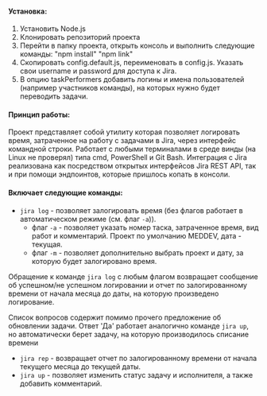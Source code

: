 #### Установка:
1. Установить Node.js
2. Клонировать репозиторий проекта
3. Перейти в папку проекта, открыть консоль и выполнить следующие команды:
    "npm install"
    "npm link"
4. Скопировать config.default.js, переименовать в config.js. Указать свои username и password для доступа к Jira.
5. В опцию taskPerformers добавить логины и имена пользователей (например участников команды), на которых нужно будет переводить задачи.

#### Принцип работы:

Проект представляет собой утилиту которая позволяет логировать время, затраченное на работу с задачами в Jira, через интерфейс командной строки.
Работает с любыми терминалами в среде винды (на Linux не проверял) типа cmd, PowerShell и Git Bash.
Интеграция с Jira реализована как посредством открытых интерфейсов Jira REST API, так и при помощи эндпоинтов, которые пришлось копать в консоли.

#### Включает следующие команды:
+ `jira log` - позволяет залогировать время (без флагов работает в автоматическом режиме (см. флаг `-a`)).
  + флаг `-a` - позволяет указать номер таска, затраченное время, вид работ и комментарий. Проект по умолчанию MEDDEV, дата - текущая.
  + флаг `-m` - позволяет дополнительно выбрать проект и дату, за которую будет залогировано время.

Обращение к команде `jira log` с любым флагом возвращает сообщение об успешном/не успешном логировании и отчет по залогированному времени от начала месяца до даты, на которую произведено логирование.

Список вопросов содержит помимо прочего предложение об обновлении задачи. Ответ 'Да' работает аналогично команде `jira up`, но автоматически берет задачу, на которую производилось списание времени
+ `jira rep` - возвращает отчет по залогированному времени от начала текущего месяца до текущей даты.
+ `jira up` -  позволяет изменить статус задачу и исполнителя, а также добавить комментарий.
